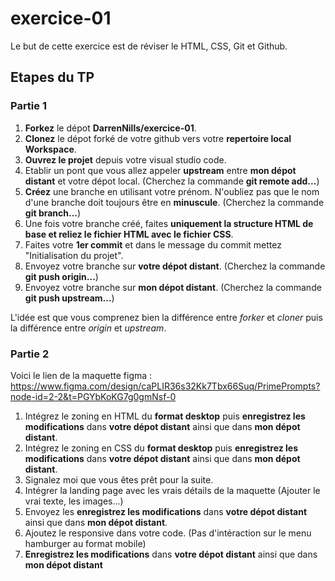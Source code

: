 # exercice-01
Le but de cette exercice est de réviser le HTML, CSS, Git et Github.


## Etapes du TP
### Partie 1
1. **Forkez** le dépot **DarrenNills/exercice-01**.
2. **Clonez** le dépot forké de votre github vers votre **repertoire local Workspace**.
3. **Ouvrez le projet** depuis votre visual studio code.
4. Etablir un pont que vous allez appeler **upstream** entre **mon dépot distant** et votre dépot local. (Cherchez la commande **git remote add...**)
5. **Créez** une branche en utilisant votre prénom. N'oubliez pas que le nom d'une branche doit toujours être en **minuscule**. (Cherchez la commande **git branch...**)
6. Une fois votre branche créé, faites **uniquement la structure HTML de base et reliez le fichier HTML avec le fichier CSS**.
7. Faites votre **1er commit** et dans le message du commit mettez "Initialisation du projet".
8. Envoyez votre branche sur **votre dépot distant**. (Cherchez la commande **git push origin...**)
9. Envoyez votre branche sur **mon dépot distant**. (Cherchez la commande **git push upstream...**)

L'idée est que vous comprenez bien la différence entre *forker* et *cloner* puis la différence entre *origin* et  *upstream*.

### Partie 2
Voici le lien de la maquette figma : https://www.figma.com/design/caPLIR36s32Kk7Tbx66Suq/PrimePrompts?node-id=2-2&t=PGYbKoKG7g0gmNsf-0

1. Intégrez le zoning en HTML du **format desktop** puis **enregistrez les modifications** dans **votre dépot distant** ainsi que dans **mon dépot distant**.
2. Intégrez le zoning en CSS du **format desktop** puis **enregistrez les modifications** dans **votre dépot distant** ainsi que dans **mon dépot distant**.
3. Signalez moi que vous êtes prêt pour la suite.
4. Intégrer la landing page avec les vrais détails de la maquette (Ajouter le vrai texte, les images...)
5. Envoyez les **enregistrez les modifications** dans **votre dépot distant** ainsi que dans **mon dépot distant**.
6. Ajoutez le responsive dans votre code. (Pas d'intéraction sur le menu hamburger au format mobile)
7. **Enregistrez les modifications** dans **votre dépot distant** ainsi que dans **mon dépot distant**
